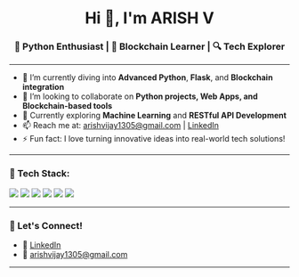 <h1 align="center">Hi 👋, I'm ARISH V</h1>
<h3 align="center">🐍 Python Enthusiast | 🔗 Blockchain Learner | 🔍 Tech Explorer</h3>

---

- 🌱 I’m currently diving into **Advanced Python**, **Flask**, and **Blockchain integration**
- 👯 I’m looking to collaborate on **Python projects, Web Apps, and Blockchain-based tools**
- 🧠 Currently exploring **Machine Learning** and **RESTful API Development**
- 📫 Reach me at: [arishvijay1305@gmail.com](mailto:arishvijay1305@gmail.com) | [LinkedIn](https://www.linkedin.com/in/arish2005)
- ⚡ Fun fact: I love turning innovative ideas into real-world tech solutions!

---

### 🧰 Tech Stack:
<p>
  <img src="https://img.shields.io/badge/Python-3776AB?style=flat&logo=python&logoColor=white" />
  <img src="https://img.shields.io/badge/Flask-000000?style=flat&logo=flask&logoColor=white" />
  <img src="https://img.shields.io/badge/Java-007396?style=flat&logo=java&logoColor=white" />
  <img src="https://img.shields.io/badge/GitHub-181717?style=flat&logo=github&logoColor=white" />
  <img src="https://img.shields.io/badge/Blockchain-12100E?style=flat&logo=blockchaindotcom&logoColor=white" />
  <img src="https://img.shields.io/badge/HTML5-E34F26?style=flat&logo=html5&logoColor=white" />
</p>

---

### 🔗 Let's Connect!
- 💼 [LinkedIn](https://www.linkedin.com/in/arish2005)
- 📧 [arishvijay1305@gmail.com](mailto:arishvijay1305@gmail.com)

---



